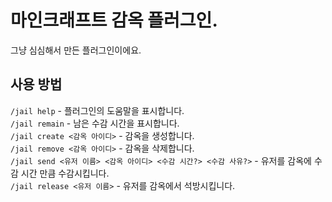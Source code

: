# 마인크래프트 감옥 플러그인.
그냥 심심해서 만든 플러그인이에요.

## 사용 방법
```/jail help``` - 플러그인의 도움말을 표시합니다.<br>
```/jail remain``` - 남은 수감 시간을 표시합니다.<br>
```/jail create <감옥 아이디>``` - 감옥을 생성합니다.<br>
```/jail remove <감옥 아이디>``` - 감옥을 삭제합니다.<br>
```/jail send <유저 이름> <감옥 아이디> <수감 시간?> <수감 사유?>``` - 유저를 감옥에 수감 시간 만큼 수감시킵니다.<br>
```/jail release <유저 이름>``` - 유저를 감옥에서 석방시킵니다.
